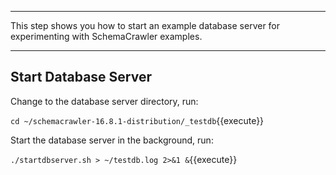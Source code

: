 -----

This step shows you how to start an example database server for experimenting with SchemaCrawler examples.

-----

## Start Database Server

Change to the database server directory, run:

`cd ~/schemacrawler-16.8.1-distribution/_testdb`{{execute}}

Start the database server in the background, run:

`./startdbserver.sh > ~/testdb.log 2>&1 &`{{execute}}
